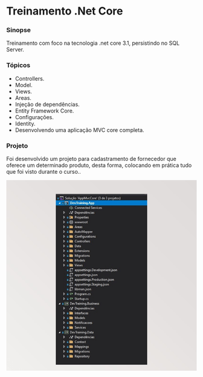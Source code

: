 # Treinamento .Net Core

### Sinopse ###
<p> 
  Treinamento com foco na tecnologia .net core 3.1, persistindo no SQL Server.
</p>

### Tópicos ###

* Controllers.
* Model.
* Views.
* Areas.
* Injeção de dependências.
* Entity Framework Core.
* Configurações.
* Identity.
* Desenvolvendo uma aplicação MVC core completa.


### Projeto ###

<p> 
Foi desenvolvido um projeto para cadastramento de fornecedor que oferece um determinado produto, desta forma, colocando em prática tudo que foi visto durante o curso..
</p> 

<p align="center">
  <img src="https://github.com/Jeffconexion/Treinamento_Dominando_NetCore/blob/main/projeto.gif" /> 
</p>

